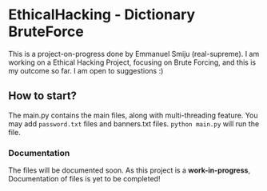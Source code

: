 # EthicalHacking - Dictionary BruteForce
This is a project-on-progress done by Emmanuel Smiju (real-supreme). I am working on a Ethical Hacking Project, focusing on Brute Forcing, and this is my outcome so far. I am open to suggestions :)

## How to start?
The main.py contains the main files, along with multi-threading feature. You may add `password.txt` files and banners.txt files. 
```python main.py``` will run the file.

### Documentation
The files will be documented soon. As this project is a **work-in-progress**, Documentation of files is yet to be completed!
